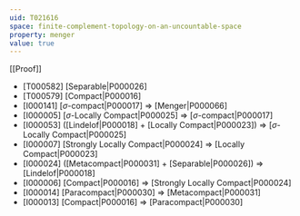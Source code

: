 ```yaml
---
uid: T021616
space: finite-complement-topology-on-an-uncountable-space
property: menger
value: true
---
```

[[Proof]]

* [T000582] [Separable|P000026]
* [T000579] [Compact|P000016]
* [I000141] [$\sigma$-compact|P000017] => [Menger|P000066]
* [I000005] [$\sigma$-Locally Compact|P000025] => [$\sigma$-compact|P000017]
* [I000053] ([Lindelof|P000018] + [Locally Compact|P000023]) => [$\sigma$-Locally Compact|P000025]
* [I000007] [Strongly Locally Compact|P000024] => [Locally Compact|P000023]
* [I000024] ([Metacompact|P000031] + [Separable|P000026]) => [Lindelof|P000018]
* [I000006] [Compact|P000016] => [Strongly Locally Compact|P000024]
* [I000014] [Paracompact|P000030] => [Metacompact|P000031]
* [I000013] [Compact|P000016] => [Paracompact|P000030]

